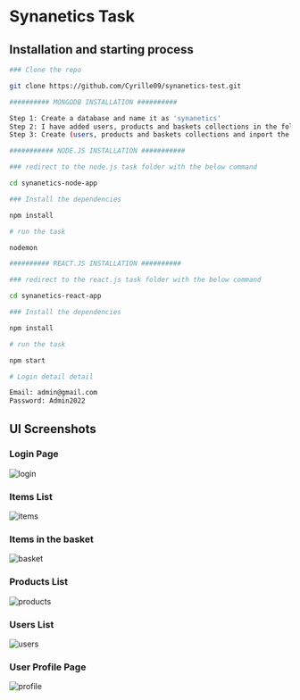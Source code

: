 # Synanetics Task

## Installation and starting process

```bash
### Clone the repo

git clone https://github.com/Cyrille09/synanetics-test.git

########## MONGODB INSTALLATION ##########

Step 1: Create a database and name it as 'synanetics'
Step 2: I have added users, products and baskets collections in the folder name collections in the main directory.
Step 3: Create (users, products and baskets collections and inport the three files I attached into each collection)

########### NODE.JS INSTALLATION ###########

### redirect to the node.js task folder with the below command

cd synanetics-node-app

### Install the dependencies

npm install

# run the task

nodemon

########## REACT.JS INSTALLATION ##########

### redirect to the react.js task folder with the below command

cd synanetics-react-app

### Install the dependencies

npm install

# run the task

npm start

# Login detail detail

Email: admin@gmail.com
Password: Admin2022

```

## UI Screenshots

### Login Page

![login](https://user-images.githubusercontent.com/25312073/154442723-b2bbed43-9f1b-4071-9265-6a4f6aeb894c.PNG)

### Items List

![items](https://user-images.githubusercontent.com/25312073/154442905-8145fe96-9211-47fd-85c4-d73439fe33af.PNG)

### Items in the basket

![basket](https://user-images.githubusercontent.com/25312073/154443002-f932d785-c18b-4057-9990-0df793625edb.PNG)

### Products List

![products](https://user-images.githubusercontent.com/25312073/154443130-0a9d5f73-a6ee-40e8-b6a8-bb30f3935bd8.PNG)

### Users List

![users](https://user-images.githubusercontent.com/25312073/154443334-872fe71c-4aad-434a-aea7-ca3d625399d7.PNG)

### User Profile Page

![profile](https://user-images.githubusercontent.com/25312073/154443431-00974a7d-d8c0-499e-9a19-de12e7ba79e5.PNG)
